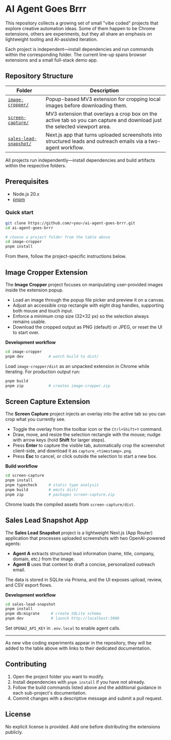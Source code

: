 # AI Agent Goes Brrr

This repository collects a growing set of small "vibe coded" projects that explore creative automation ideas. Some of them happen to be Chrome extensions, others are experiments, but they all share an emphasis on lightweight tooling and AI-assisted iteration.

Each project is independent—install dependencies and run commands within the corresponding folder. The current line-up spans browser extensions and a small full-stack demo app.

## Repository Structure

| Folder | Description |
| --- | --- |
| [`image-cropper/`](image-cropper) | Popup-based MV3 extension for cropping local images before downloading them. |
| [`screen-capture/`](screen-capture) | MV3 extension that overlays a crop box on the active tab so you can capture and download just the selected viewport area. |
| [`sales-lead-snapshot/`](sales-lead-snapshot) | Next.js app that turns uploaded screenshots into structured leads and outreach emails via a two-agent workflow. |

All projects run independently—install dependencies and build artifacts within the respective folders.

## Prerequisites

- Node.js 20.x
- [pnpm](https://pnpm.io/)

### Quick start

```bash
git clone https://github.com/<you>/ai-agent-goes-brrr.git
cd ai-agent-goes-brrr

# choose a project folder from the table above
cd image-cropper
pnpm install
```

From there, follow the project-specific instructions below.

## Image Cropper Extension

The **Image Cropper** project focuses on manipulating user-provided images inside the extension popup.

- Load an image through the popup file picker and preview it on a canvas.
- Adjust an accessible crop rectangle with eight drag handles, supporting both mouse and touch input.
- Enforce a minimum crop size (32×32 px) so the selection always remains usable.
- Download the cropped output as PNG (default) or JPEG, or reset the UI to start over.

**Development workflow**

```bash
cd image-cropper
pnpm dev           # watch build to dist/
```

Load `image-cropper/dist` as an unpacked extension in Chrome while iterating. For production output run:

```bash
pnpm build
pnpm zip           # creates image-cropper.zip
```

## Screen Capture Extension

The **Screen Capture** project injects an overlay into the active tab so you can crop what you currently see.

- Toggle the overlay from the toolbar icon or the `Ctrl+Shift+Y` command.
- Draw, move, and resize the selection rectangle with the mouse; nudge with arrow keys (hold **Shift** for larger steps).
- Press **Enter** to capture the visible tab, automatically crop the screenshot client-side, and download it as `capture_<timestamp>.png`.
- Press **Esc** to cancel, or click outside the selection to start a new box.

**Build workflow**

```bash
cd screen-capture
pnpm install
pnpm typecheck     # static type analysis
pnpm build         # emits dist/
pnpm zip           # packages screen-capture.zip
```

Chrome loads the compiled assets from `screen-capture/dist`.

## Sales Lead Snapshot App

The **Sales Lead Snapshot** project is a lightweight Next.js (App Router) application that processes uploaded screenshots with two OpenAI-powered agents:

- **Agent A** extracts structured lead information (name, title, company, domain, etc.) from the image.
- **Agent B** uses that context to draft a concise, personalized outreach email.

The data is stored in SQLite via Prisma, and the UI exposes upload, review, and CSV export flows.

**Development workflow**

```bash
cd sales-lead-snapshot
pnpm install
pnpm db:migrate     # create SQLite schema
pnpm dev            # launch http://localhost:3000
```

Set `OPENAI_API_KEY` in `.env.local` to enable agent calls.

---

As new vibe coding experiments appear in the repository, they will be added to the table above with links to their dedicated documentation.

## Contributing

1. Open the project folder you want to modify.
2. Install dependencies with `pnpm install` if you have not already.
3. Follow the build commands listed above and the additional guidance in each sub-project's documentation.
4. Commit changes with a descriptive message and submit a pull request.

## License

No explicit license is provided. Add one before distributing the extensions publicly.
